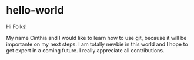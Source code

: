 # hello-world

Hi Folks!

My name Cinthia and I would like to learn how to use git, because it will be importante on my next steps.
I am totally newbie in this world and I hope to get expert in a coming future.
I really appreciate all contributions.
